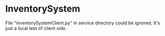 # InventorySystem

 File "inventorySystemClient.py" in service directory could be ignored. It's just a local test of client side.
